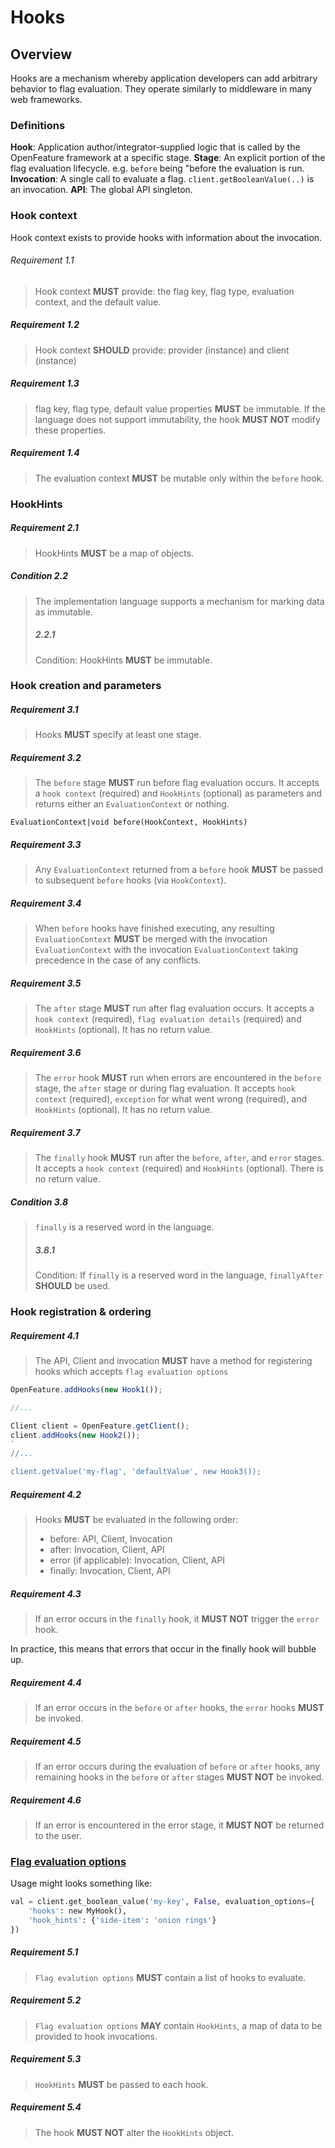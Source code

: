 # Hooks

## Overview

Hooks are a mechanism whereby application developers can add arbitrary behavior
to flag evaluation. They operate similarly to middleware in many web frameworks.

### Definitions

**Hook**: Application author/integrator-supplied logic that is called by the
OpenFeature framework at a specific stage. **Stage**: An explicit portion of the
flag evaluation lifecycle. e.g. `before` being "before the evaluation is run.
**Invocation**: A single call to evaluate a flag. `client.getBooleanValue(..)`
is an invocation. **API**: The global API singleton.

### Hook context

Hook context exists to provide hooks with information about the invocation.

###### Requirement 1.1

> Hook context **MUST** provide: the flag key, flag type, evaluation context,
> and the default value.

##### Requirement 1.2

> Hook context **SHOULD** provide: provider (instance) and client (instance)

##### Requirement 1.3

> flag key, flag type, default value properties **MUST** be immutable. If the
> language does not support immutability, the hook **MUST NOT** modify these
> properties.

##### Requirement 1.4

> The evaluation context **MUST** be mutable only within the `before` hook.

### HookHints

##### Requirement 2.1

> HookHints **MUST** be a map of objects.

##### Condition 2.2

> The implementation language supports a mechanism for marking data as
> immutable.
>
> ##### 2.2.1
>
> Condition: HookHints **MUST** be immutable.

### Hook creation and parameters

##### Requirement 3.1

> Hooks **MUST** specify at least one stage.

##### Requirement 3.2

> The `before` stage **MUST** run before flag evaluation occurs. It accepts a
> `hook context` (required) and `HookHints` (optional) as parameters and returns
> either an `EvaluationContext` or nothing.

```
EvaluationContext|void before(HookContext, HookHints)
```

##### Requirement 3.3

> Any `EvaluationContext` returned from a `before` hook **MUST** be passed to
> subsequent `before` hooks (via `HookContext`).

##### Requirement 3.4

> When `before` hooks have finished executing, any resulting `EvaluationContext`
> **MUST** be merged with the invocation `EvaluationContext` with the invocation
> `EvaluationContext` taking precedence in the case of any conflicts.

##### Requirement 3.5

> The `after` stage **MUST** run after flag evaluation occurs. It accepts a
> `hook context` (required), `flag evaluation details` (required) and
> `HookHints` (optional). It has no return value.

##### Requirement 3.6

> The `error` hook **MUST** run when errors are encountered in the `before`
> stage, the `after` stage or during flag evaluation. It accepts `hook context`
> (required), `exception` for what went wrong (required), and `HookHints`
> (optional). It has no return value.

##### Requirement 3.7

> The `finally` hook **MUST** run after the `before`, `after`, and `error`
> stages. It accepts a `hook context` (required) and `HookHints` (optional).
> There is no return value.

##### Condition 3.8

> `finally` is a reserved word in the language.
>
> ##### 3.8.1
>
> Condition: If `finally` is a reserved word in the language, `finallyAfter`
> **SHOULD** be used.

### Hook registration & ordering

##### Requirement 4.1

> The API, Client and invocation **MUST** have a method for registering hooks
> which accepts `flag evaluation options`

```js
OpenFeature.addHooks(new Hook1());

//...

Client client = OpenFeature.getClient();
client.addHooks(new Hook2());
`
//...

client.getValue('my-flag', 'defaultValue', new Hook3());
```

##### Requirement 4.2

> Hooks **MUST** be evaluated in the following order:
>
> - before: API, Client, Invocation
> - after: Invocation, Client, API
> - error (if applicable): Invocation, Client, API
> - finally: Invocation, Client, API

##### Requirement 4.3

> If an error occurs in the `finally` hook, it **MUST NOT** trigger the `error`
> hook.

In practice, this means that errors that occur in the finally hook will bubble
up.

##### Requirement 4.4

> If an error occurs in the `before` or `after` hooks, the `error` hooks
> **MUST** be invoked.

##### Requirement 4.5

> If an error occurs during the evaluation of `before` or `after` hooks, any
> remaining hooks in the `before` or `after` stages **MUST NOT** be invoked.

##### Requirement 4.6

> If an error is encountered in the error stage, it **MUST NOT** be returned to
> the user.

### [Flag evaluation options](../types.md#evaluation-options)

Usage might looks something like:

```python
val = client.get_boolean_value('my-key', False, evaluation_options={
    'hooks': new MyHook(),
    'hook_hints': {'side-item': 'onion rings'}
})
```

##### Requirement 5.1

> `Flag evalution options` **MUST** contain a list of hooks to evaluate.

##### Requirement 5.2

> `Flag evaluation options` **MAY** contain `HookHints`, a map of data to be
> provided to hook invocations.

##### Requirement 5.3

> `HookHints` **MUST** be passed to each hook.

##### Requirement 5.4

> The hook **MUST NOT** alter the `HookHints` object.
